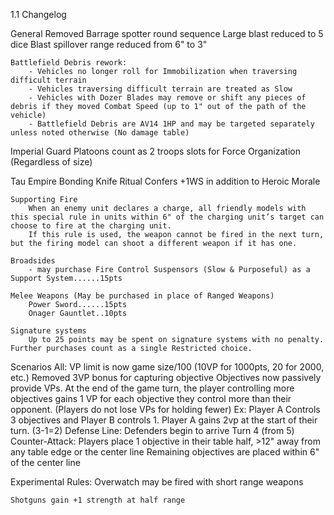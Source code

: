 1.1 Changelog

General
	Removed Barrage spotter round sequence
	Large blast reduced to 5 dice
	Blast spillover range reduced from 6" to 3"
	
	Battlefield Debris rework:
		- Vehicles no longer roll for Immobilization when traversing difficult terrain
		- Vehicles traversing difficult terrain are treated as Slow
		- Vehicles with Dozer Blades may remove or shift any pieces of debris if they moved Combat Speed (up to 1" out of the path of the vehicle)
		- Battlefield Debris are AV14 1HP and may be targeted separately unless noted otherwise (No damage table)
	
Imperial Guard
	Platoons count as 2 troops slots for Force Organization (Regardless of size)

Tau Empire
	Bonding Knife Ritual
		Confers +1WS in addition to Heroic Morale

	Supporting Fire
		When an enemy unit declares a charge, all friendly models with this special rule in units within 6" of the charging unit’s target can choose to fire at the charging unit.
		If this rule is used, the weapon cannot be fired in the next turn, but the firing model can shoot a different weapon if it has one.
	
	Broadsides
		- may purchase Fire Control Suspensors (Slow & Purposeful) as a Support System......15pts
	
	Melee Weapons (May be purchased in place of Ranged Weapons)
		Power Sword......15pts
		Onager Gauntlet..10pts
		
	Signature systems
		Up to 25 points may be spent on signature systems with no penalty. Further purchases count as a single Restricted choice.
		
Scenarios
	All:
		VP limit is now game size/100 (10VP for 1000pts, 20 for 2000, etc.)
		Removed 3VP bonus for capturing objective
		Objectives now passively provide VPs. 
			At the end of the game turn, the player controlling more objectives gains 1 VP for each objective they control more than their opponent.
			(Players do not lose VPs for holding fewer)
			Ex: Player A Controls 3 objectives and Player B controls 1. Player A gains 2vp at the start of their turn. (3-1=2)
	Defense Line:
		Defenders begin to arrive Turn 4 (from 5)
	Counter-Attack:
		Players place 1 objective in their table half, >12" away from any table edge or the center line
		Remaining objectives are placed within 6" of the center line


Experimental Rules:
	Overwatch may be fired with short range weapons

	Shotguns gain +1 strength at half range